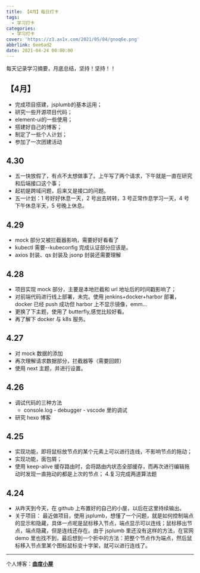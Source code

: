 ```yaml
---
title: 【4月】每日打卡
tags:
  - 学习打卡
categories:
  - 学习打卡
cover: 'https://z3.ax1x.com/2021/05/04/gnoq6e.png'
abbrlink: 6ee6ad2
date: 2021-04-24 00:00:00
---
```


每天记录学习摘要，月底总结，坚持！坚持！！

## 【4月】
- 完成项目搭建，jsplumb的基本运用；
- 研究一些开源项目代码；
- element-ui的一些使用；
- 搭建好自己的博客；
- 制定了一些个人计划；
- 参加了一次团建活动

## 4.30

- 五一快放假了，有点不太想做事了。上午写了两个请求，下午就是一直在研究和后端接口这个事；
- 起初是跨域问题，后来又是接口的问题。
- 五一计划：1 号好好休息一天，2 号出去转转，3 号正常作息学习一天，4 号下午休息半天，5 号晚上休息。
  
## 4.29

- mock 部分又被拦截器影响，需要好好看看了
- kubectl 需要--kubeconfig 完成认证部分应该是。
- axios 封装、qs 封装及 jsonp 封装还需要理解

## 4.28

- 项目实现 mock 部分，主要是本地拦截和 url 地址后的时间戳影响了；
- 对前端代码进行线上部署，未完。使用 jenkins+docker+harbor 部署，docker 已经 push 成功但 harbor 上不显示镜像，emm...
- 更换了下主题，使用了 butterfly,感觉比较好看。
- 再了解下 docker 与 k8s 服务。

## 4.27

- 对 mock 数据的添加
- 再次理解请求数据部分，拦截器等（需要回顾）
- 使用 next 主题，并进行设置。

## 4.26

- 调试代码的三种方法
  - console.log - debugger - vscode 里的调试
- 研究 hexo 博客

## 4.25

- 实现功能，即将鼠标放节点的某个元素上可以进行连线，不影响节点的拖动；
- 实现功能，面包屑；
- 使用 keep-alive 缓存路由时，会将路由内状态全部缓存，而再次进行编辑拖动时发现一直拖动的都是上次的节点； 4.复习完成两道算法题

## 4.24

- 从昨天到今天，在 github 上布置好的自己的小屋，以后在这里持续输出。
- 关于项目：
  最近做项目，使用 jsplumb，想懂了一个问题，就是如何控制端点的显示和隐藏，具体一点呢是鼠标移入节点，端点显示可以连线；鼠标移出节点，端点隐藏，但是连线还存在。由于 jsplumb 里还没有这样的方法，在官网 demo 里也找不到，最后想到一个折中的方法：把整个节点作为端点，然后鼠标移入节点里某个图标鼠标变十字架，就可以进行连线了。

---

个人博客：[**曲度小屋**](http://maya1900.github.io)
